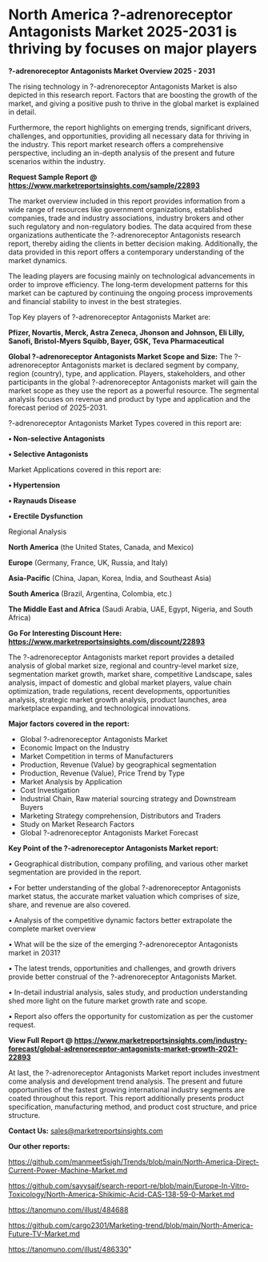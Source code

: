 # North America ?-adrenoreceptor Antagonists Market 2025-2031 is thriving by focuses on major players

<Strong> ?-adrenoreceptor Antagonists Market Overview 2025 - 2031</strong>

The rising technology in ?-adrenoreceptor Antagonists Market is also depicted in this research report. Factors that are boosting the growth of the market, and giving a positive push to thrive in the global market is explained in detail.

Furthermore, the report highlights on emerging trends, significant drivers, challenges, and opportunities, providing all necessary data for thriving in the industry. This report market research offers a comprehensive perspective, including an in-depth analysis of the present and future scenarios within the industry.

<strong>Request Sample Report @ <a href=https://www.marketreportsinsights.com/sample/22893>https://www.marketreportsinsights.com/sample/22893</a></strong>

The market overview included in this report provides information from a wide range of resources like government organizations, established companies, trade and industry associations, industry brokers and other such regulatory and non-regulatory bodies. The data acquired from these organizations authenticate the ?-adrenoreceptor Antagonists research report, thereby aiding the clients in better decision making. Additionally, the data provided in this report offers a contemporary understanding of the market dynamics.

The leading players are focusing mainly on technological advancements in order to improve efficiency. The long-term development patterns for this market can be captured by continuing the ongoing process improvements and financial stability to invest in the best strategies.

Top Key players of ?-adrenoreceptor Antagonists Market are:

<strong>Pfizer, Novartis, Merck, Astra Zeneca, Jhonson and Johnson, Eli Lilly, Sanofi, Bristol-Myers Squibb, Bayer, GSK, Teva Pharmaceutical</strong>

<strong><b>Global ?-adrenoreceptor Antagonists Market Scope and Size:</b></strong>
The ?-adrenoreceptor Antagonists market is declared segment by company, region (country), type, and application. Players, stakeholders, and other participants in the global ?-adrenoreceptor Antagonists market will gain the market scope as they use the report as a powerful resource. The segmental analysis focuses on revenue and product by type and application and the forecast period of 2025-2031.

?-adrenoreceptor Antagonists Market Types covered in this report are:

<strong>• Non-selective Antagonists

• Selective Antagonists</strong>

Market Applications covered in this report are:

<strong>• Hypertension

• Raynauds Disease

• Erectile Dysfunction</strong> 

Regional Analysis

<strong>North America</strong> (the United States, Canada, and Mexico)

<strong>Europe</strong> (Germany, France, UK, Russia, and Italy)

<strong>Asia-Pacific</strong> (China, Japan, Korea, India, and Southeast Asia)

<strong>South America</strong> (Brazil, Argentina, Colombia, etc.)

<strong>The Middle East and Africa</strong> (Saudi Arabia, UAE, Egypt, Nigeria, and South Africa)

<strong>Go For Interesting Discount Here: <a href=https://www.marketreportsinsights.com/discount/22893>https://www.marketreportsinsights.com/discount/22893</a></strong>

The ?-adrenoreceptor Antagonists market report provides a detailed analysis of global market size, regional and country-level market size, segmentation market growth, market share, competitive Landscape, sales analysis, impact of domestic and global market players, value chain optimization, trade regulations, recent developments, opportunities analysis, strategic market growth analysis, product launches, area marketplace expanding, and technological innovations.

<strong><b>Major factors covered in the report:</b></strong>
<ul>
  <li>Global ?-adrenoreceptor Antagonists Market </li>
  <li>Economic Impact on the Industry</li>
  <li>Market Competition in terms of Manufacturers</li>
  <li>Production, Revenue (Value) by geographical segmentation</li>
  <li>Production, Revenue (Value), Price Trend by Type</li>
  <li>Market Analysis by Application</li>
  <li>Cost Investigation</li>
  <li>Industrial Chain, Raw material sourcing strategy and Downstream Buyers</li>
  <li>Marketing Strategy comprehension, Distributors and Traders</li>
  <li>Study on Market Research Factors</li>
  <li>Global ?-adrenoreceptor Antagonists Market Forecast</li>
</ul>

<strong><b>Key Point of the ?-adrenoreceptor Antagonists Market report:</b></strong>

• Geographical distribution, company profiling, and various other market segmentation are provided in the report.

• For better understanding of the global ?-adrenoreceptor Antagonists market status, the accurate market valuation which comprises of size, share, and revenue are also covered.

• Analysis of the competitive dynamic factors better extrapolate the complete market overview

• What will be the size of the emerging ?-adrenoreceptor Antagonists market in 2031?

• The latest trends, opportunities and challenges, and growth drivers provide better construal of the ?-adrenoreceptor Antagonists Market.

• In-detail industrial analysis, sales study, and production understanding shed more light on the future market growth rate and scope.

• Report also offers the opportunity for customization as per the customer request.

<strong><b>View Full Report @ <a href=https://www.marketreportsinsights.com/industry-forecast/global-adrenoreceptor-antagonists-market-growth-2021-22893>https://www.marketreportsinsights.com/industry-forecast/global-adrenoreceptor-antagonists-market-growth-2021-22893</a></b></strong>


At last, the ?-adrenoreceptor Antagonists Market report includes investment come analysis and development trend analysis. The present and future opportunities of the fastest growing international industry segments are coated throughout this report. This report additionally presents product specification, manufacturing method, and product cost structure, and price structure.

<strong>Contact Us:</strong>
sales@marketreportsinsights.com

<strong>Our other reports:</strong>

<a href=https://github.com/manmeet5sigh/Trends/blob/main/North-America-Direct-Current-Power-Machine-Market.md>https://github.com/manmeet5sigh/Trends/blob/main/North-America-Direct-Current-Power-Machine-Market.md</a>

<a href=https://github.com/sayysaif/search-report-re/blob/main/Europe-In-Vitro-Toxicology/North-America-Shikimic-Acid-CAS-138-59-0-Market.md>https://github.com/sayysaif/search-report-re/blob/main/Europe-In-Vitro-Toxicology/North-America-Shikimic-Acid-CAS-138-59-0-Market.md</a>

<a href=https://tanomuno.com/illust/484688>https://tanomuno.com/illust/484688</a>

<a href=https://github.com/cargo2301/Marketing-trend/blob/main/North-America-Future-TV-Market.md>https://github.com/cargo2301/Marketing-trend/blob/main/North-America-Future-TV-Market.md</a>

<a href=https://tanomuno.com/illust/486330>https://tanomuno.com/illust/486330</a>"
